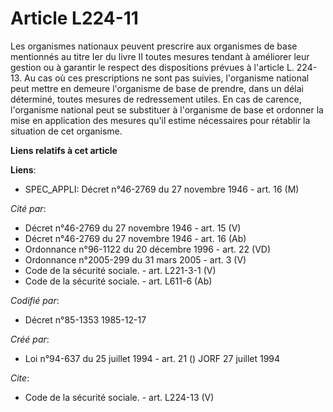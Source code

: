 # Article L224-11

Les organismes nationaux peuvent prescrire aux organismes de base mentionnés au titre Ier du livre II toutes mesures tendant
à améliorer leur gestion ou à garantir le respect des dispositions prévues à l'article L. 224-13. Au cas où ces prescriptions
ne sont pas suivies, l'organisme national peut mettre en demeure l'organisme de base de prendre, dans un délai déterminé,
toutes mesures de redressement utiles. En cas de carence, l'organisme national peut se substituer à l'organisme de base et
ordonner la mise en application des mesures qu'il estime nécessaires pour rétablir la situation de cet organisme.

**Liens relatifs à cet article**

**Liens**:

  - SPEC_APPLI: Décret n°46-2769 du 27 novembre 1946 - art. 16 (M)

_Cité par_:

  - Décret n°46-2769 du 27 novembre 1946 - art. 15 (V)
  - Décret n°46-2769 du 27 novembre 1946 - art. 16 (Ab)
  - Ordonnance n°96-1122 du 20 décembre 1996 - art. 22 (VD)
  - Ordonnance n°2005-299 du 31 mars 2005 - art. 3 (V)
  - Code de la sécurité sociale. - art. L221-3-1 (V)
  - Code de la sécurité sociale. - art. L611-6 (Ab)

_Codifié par_:

  - Décret n°85-1353 1985-12-17

_Créé par_:

  - Loi n°94-637 du 25 juillet 1994 - art. 21 () JORF 27 juillet 1994

_Cite_:

  - Code de la sécurité sociale. - art. L224-13 (V)
